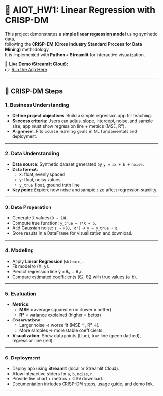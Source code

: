 # 📌 AIOT_HW1: Linear Regression with CRISP-DM

This project demonstrates a **simple linear regression model** using synthetic data,  
following the **CRISP-DM (Cross Industry Standard Process for Data Mining)** methodology.  
It is implemented with **Python + Streamlit** for interactive visualization.  

🔗 **Live Demo (Streamlit Cloud):**  
👉 [Run the App Here](https://aiothw1linear-regression-9swb3kqnhrzwzg9g7citrv.streamlit.app/)

---

## 📖 CRISP-DM Steps

### 1. Business Understanding
- **Define project objectives**: Build a simple regression app for teaching.  
- **Success criteria**: Users can adjust slope, intercept, noise, and sample size; app must show regression line + metrics (MSE, R²).  
- **Alignment**: Fits course learning goals in ML fundamentals and deployment.  

---

### 2. Data Understanding
- **Data source**: Synthetic dataset generated by `y = ax + b + noise`.  
- **Data format**:  
  - `X`: float, evenly spaced  
  - `y`: float, noisy values  
  - `y_true`: float, ground truth line  
- **Key point**: Explore how noise and sample size affect regression stability.  

---

### 3. Data Preparation
- Generate X values (`0 ~ 10`).  
- Compute true function: `y_true = a*X + b`.  
- Add Gaussian noise: `ε ~ N(0, σ²)` → `y = y_true + ε`.  
- Store results in a DataFrame for visualization and download.  

---

### 4. Modeling
- Apply **Linear Regression** (`sklearn`).  
- Fit model to (X, y).  
- Predict regression line ŷ = θ₀ + θ₁x.  
- Compare estimated coefficients (θ̂₀, θ̂₁) with true values (a, b).  

---

### 5. Evaluation
- **Metrics**:  
  - **MSE** = average squared error (lower = better)  
  - **R²** = variance explained (higher = better)  
- **Observations**:  
  - Larger noise → worse fit (MSE ↑, R² ↓).  
  - More samples → more stable coefficients.  
- **Visualization**: Show data points (blue), true line (green dashed), regression line (red).  

---

### 6. Deployment
- Deploy app using **Streamlit** (local or Streamlit Cloud).  
- Allow interactive sliders for `a`, `b`, `noise`, `n`.  
- Provide live chart + metrics + CSV download.  
- Documentation includes CRISP-DM steps, usage guide, and demo link.  

---
